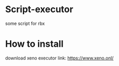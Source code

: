 # Script-executor
some script for rbx
# How to install 
download xeno executor
link: https://www.xeno.onl/

